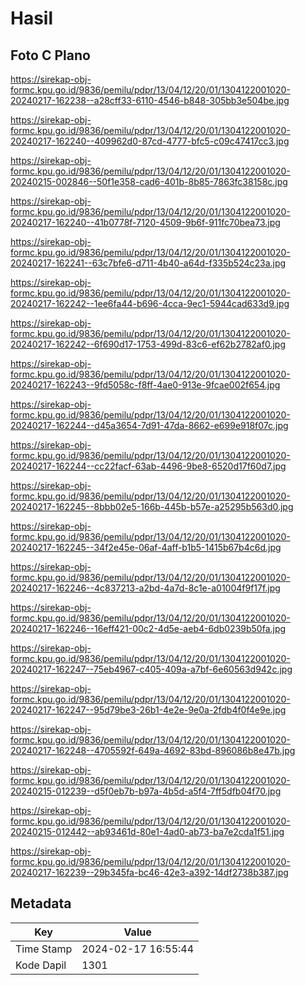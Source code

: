 # Hasil

## Foto C Plano

https://sirekap-obj-formc.kpu.go.id/9836/pemilu/pdpr/13/04/12/20/01/1304122001020-20240217-162238--a28cff33-6110-4546-b848-305bb3e504be.jpg

https://sirekap-obj-formc.kpu.go.id/9836/pemilu/pdpr/13/04/12/20/01/1304122001020-20240217-162240--409962d0-87cd-4777-bfc5-c09c47417cc3.jpg

https://sirekap-obj-formc.kpu.go.id/9836/pemilu/pdpr/13/04/12/20/01/1304122001020-20240215-002846--50f1e358-cad6-401b-8b85-7863fc38158c.jpg

https://sirekap-obj-formc.kpu.go.id/9836/pemilu/pdpr/13/04/12/20/01/1304122001020-20240217-162240--41b0778f-7120-4509-9b6f-911fc70bea73.jpg

https://sirekap-obj-formc.kpu.go.id/9836/pemilu/pdpr/13/04/12/20/01/1304122001020-20240217-162241--63c7bfe6-d711-4b40-a64d-f335b524c23a.jpg

https://sirekap-obj-formc.kpu.go.id/9836/pemilu/pdpr/13/04/12/20/01/1304122001020-20240217-162242--1ee6fa44-b696-4cca-9ec1-5944cad633d9.jpg

https://sirekap-obj-formc.kpu.go.id/9836/pemilu/pdpr/13/04/12/20/01/1304122001020-20240217-162242--6f690d17-1753-499d-83c6-ef62b2782af0.jpg

https://sirekap-obj-formc.kpu.go.id/9836/pemilu/pdpr/13/04/12/20/01/1304122001020-20240217-162243--9fd5058c-f8ff-4ae0-913e-9fcae002f654.jpg

https://sirekap-obj-formc.kpu.go.id/9836/pemilu/pdpr/13/04/12/20/01/1304122001020-20240217-162244--d45a3654-7d91-47da-8662-e699e918f07c.jpg

https://sirekap-obj-formc.kpu.go.id/9836/pemilu/pdpr/13/04/12/20/01/1304122001020-20240217-162244--cc22facf-63ab-4496-9be8-6520d17f60d7.jpg

https://sirekap-obj-formc.kpu.go.id/9836/pemilu/pdpr/13/04/12/20/01/1304122001020-20240217-162245--8bbb02e5-166b-445b-b57e-a25295b563d0.jpg

https://sirekap-obj-formc.kpu.go.id/9836/pemilu/pdpr/13/04/12/20/01/1304122001020-20240217-162245--34f2e45e-06af-4aff-b1b5-1415b67b4c6d.jpg

https://sirekap-obj-formc.kpu.go.id/9836/pemilu/pdpr/13/04/12/20/01/1304122001020-20240217-162246--4c837213-a2bd-4a7d-8c1e-a01004f9f17f.jpg

https://sirekap-obj-formc.kpu.go.id/9836/pemilu/pdpr/13/04/12/20/01/1304122001020-20240217-162246--16eff421-00c2-4d5e-aeb4-6db0239b50fa.jpg

https://sirekap-obj-formc.kpu.go.id/9836/pemilu/pdpr/13/04/12/20/01/1304122001020-20240217-162247--75eb4967-c405-409a-a7bf-6e60563d942c.jpg

https://sirekap-obj-formc.kpu.go.id/9836/pemilu/pdpr/13/04/12/20/01/1304122001020-20240217-162247--95d79be3-26b1-4e2e-9e0a-2fdb4f0f4e9e.jpg

https://sirekap-obj-formc.kpu.go.id/9836/pemilu/pdpr/13/04/12/20/01/1304122001020-20240217-162248--4705592f-649a-4692-83bd-896086b8e47b.jpg

https://sirekap-obj-formc.kpu.go.id/9836/pemilu/pdpr/13/04/12/20/01/1304122001020-20240215-012239--d5f0eb7b-b97a-4b5d-a5f4-7ff5dfb04f70.jpg

https://sirekap-obj-formc.kpu.go.id/9836/pemilu/pdpr/13/04/12/20/01/1304122001020-20240215-012442--ab93461d-80e1-4ad0-ab73-ba7e2cda1f51.jpg

https://sirekap-obj-formc.kpu.go.id/9836/pemilu/pdpr/13/04/12/20/01/1304122001020-20240217-162239--29b345fa-bc46-42e3-a392-14df2738b387.jpg


## Metadata

| Key        | Value               |
| ---------- | ------------------- |
| Time Stamp | 2024-02-17 16:55:44 |
| Kode Dapil | 1301                |




